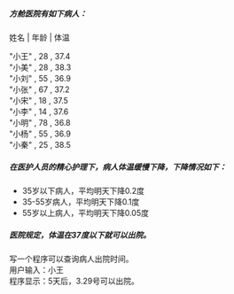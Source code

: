 ##### 方舱医院有如下病人：

 姓名 | 年龄 | 体温  
      
 "小王"   , 28 , 37.4  
 "小美"   , 28 , 38.3  
 "小刘"   , 55 , 36.9  
 "小张"   , 67 , 37.2  
 "小宋"   , 18 , 37.5  
 "小李"   , 14 , 37.6  
 "小明"   , 78 , 36.8  
 "小杨"   , 55 , 36.9  
 "小秦"   , 25 , 38.5  

##### 在医护人员的精心护理下，病人体温缓慢下降，下降情况如下：

* 35岁以下病人，平均明天下降0.2度
* 35-55岁病人，平均明天下降0.1度
* 55岁以上病人，平均明天下降0.05度  

##### 医院规定，体温在37度以下就可以出院。

写一个程序可以查询病人出院时间。  
用户输入：小王  
程序显示：5天后，3.29号可以出院。